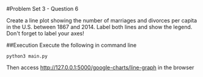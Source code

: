 #Problem Set 3 - Question 6

Create a line plot showing the number of marriages and divorces per capita in the
U.S. between 1867 and 2014. Label both lines and show the legend.
Don't forget to label your axes!

##Execution
Execute the following in command line
```
python3 main.py
````

Then access http://127.0.0.1:5000/google-charts/line-graph in the browser